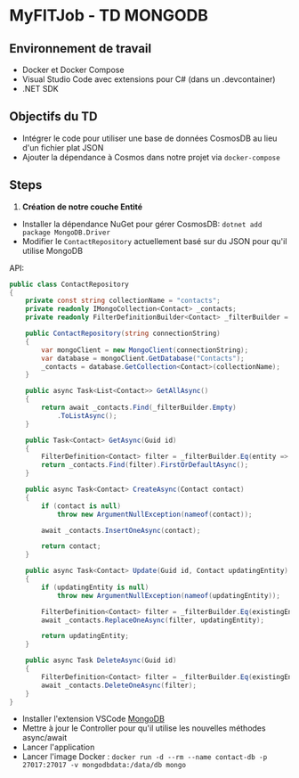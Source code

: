 # MyFITJob - TD MONGODB

## Environnement de travail

- Docker et Docker Compose
- Visual Studio Code avec extensions pour C# (dans un .devcontainer)
- .NET SDK

## Objectifs du TD

- Intégrer le code pour utiliser une base de données CosmosDB au lieu d'un fichier plat JSON 
- Ajouter la dépendance à Cosmos dans notre projet via `docker-compose`

## Steps 

1. **Création de notre couche Entité**

- Installer la dépendance NuGet pour gérer CosmosDB: `dotnet add package MongoDB.Driver`
- Modifier le `ContactRepository` actuellement basé sur du JSON pour qu'il utilise MongoDB 

API:

```csharp
public class ContactRepository
{
    private const string collectionName = "contacts";
    private readonly IMongoCollection<Contact> _contacts;
    private readonly FilterDefinitionBuilder<Contact> _filterBuilder = Builders<Contact>.Filter;

    public ContactRepository(string connectionString)
    {
        var mongoClient = new MongoClient(connectionString);
        var database = mongoClient.GetDatabase("Contacts");
        _contacts = database.GetCollection<Contact>(collectionName);
    }

    public async Task<List<Contact>> GetAllAsync()
    {
        return await _contacts.Find(_filterBuilder.Empty)
            .ToListAsync();
    }

    public Task<Contact> GetAsync(Guid id)
    {
        FilterDefinition<Contact> filter = _filterBuilder.Eq(entity => entity.Id, id);
        return _contacts.Find(filter).FirstOrDefaultAsync();
    }

    public async Task<Contact> CreateAsync(Contact contact)
    {
        if (contact is null)
            throw new ArgumentNullException(nameof(contact));

        await _contacts.InsertOneAsync(contact);

        return contact;
    }

    public async Task<Contact> Update(Guid id, Contact updatingEntity)
    {
        if (updatingEntity is null)
            throw new ArgumentNullException(nameof(updatingEntity));

        FilterDefinition<Contact> filter = _filterBuilder.Eq(existingEntity => existingEntity.Id, id);
        await _contacts.ReplaceOneAsync(filter, updatingEntity);

        return updatingEntity;
    }

    public async Task DeleteAsync(Guid id)
    {
        FilterDefinition<Contact> filter = _filterBuilder.Eq(existingEntity => existingEntity.Id, id);
        await _contacts.DeleteOneAsync(filter);
    }
}
```
- Installer l'extension VSCode [MongoDB](https://marketplace.visualstudio.com/items/?itemName=mongodb.mongodb-vscode)
- Mettre à jour le Controller pour qu'il utilise les nouvelles méthodes async/await 
- Lancer l'application  
- Lancer l'image Docker : `docker run -d --rm --name contact-db -p 27017:27017 -v mongodbdata:/data/db mongo`